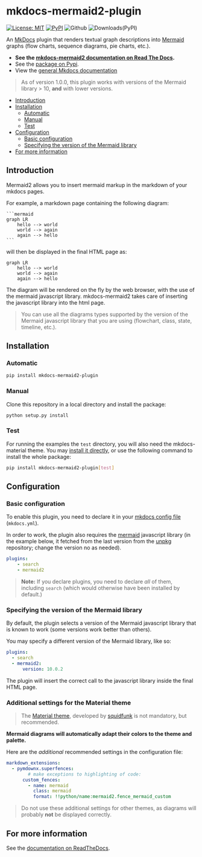 # mkdocs-mermaid2-plugin


[![License: MIT](https://img.shields.io/badge/License-MIT-yellow.svg)](https://opensource.org/licenses/MIT) 
[![PyPI](https://img.shields.io/pypi/v/mkdocs-mermaid2-plugin)](https://pypi.org/project/mkdocs-mermaid2-plugin/)
![Github](https://img.shields.io/github/v/tag/fralau/mkdocs-mermaid2-plugin?label=github%20tag)
![Downloads(PyPI)](https://img.shields.io/pypi/dm/mkdocs-mermaid2-plugin)


An [MkDocs](https://www.mkdocs.org/) plugin that renders textual graph
descriptions into [Mermaid](https://mermaid-js.github.io/mermaid) graphs
(flow charts, sequence diagrams, pie charts, etc.).

* **See the [mkdocs-mermaid2 documentation on Read The Docs](https://mkdocs-mermaid2.readthedocs.io).**
* See the [package on Pypi](https://pypi.org/project/mkdocs-mermaid2-plugin/).
* View the [general Mkdocs documentation](https://www.mkdocs.org/)


> As of version 1.0.0, this plugin works with versions of the Mermaid library > 10,
> **and** with lower versions.


<!-- To update the toc, run the following command:
markdown-toc -i README.md 
-->

<!-- toc -->

- [Introduction](#introduction)
- [Installation](#installation)
  * [Automatic](#automatic)
  * [Manual](#manual)
  * [Test](#test)
- [Configuration](#configuration)
  * [Basic configuration](#basic-configuration)
  * [Specifying the version of the Mermaid library](#specifying-the-version-of-the-mermaid-library)
- [For more information](#for-more-information)

<!-- tocstop -->

## Introduction

Mermaid2 allows you to insert mermaid markup in the markdown 
of your mkdocs pages.

For example, a markdown page containing the following diagram:

    ```mermaid
    graph LR
        hello --> world
        world --> again
        again --> hello
    ```

will then be displayed in the final HTML page as:

```mermaid
graph LR
    hello --> world
    world --> again
    again --> hello
```

The diagram will be rendered on the fly by the web browser,
with the use of the mermaid javascript library. 
mkdocs-mermaid2 takes care of inserting the javascript library into
the html page.

> You can use all the diagrams types supported by the version of the Mermaid 
> javascript library that you are using (flowchart, class, state, timeline, 
> etc.).


## Installation

### Automatic


```bash
pip install mkdocs-mermaid2-plugin
```

### Manual
Clone this repository in a local directory and install the package:

```bash
python setup.py install
```

### Test
For running the examples the `test` directory, 
you will also need the mkdocs-material theme. You may 
[install it directly](https://squidfunk.github.io/mkdocs-material/getting-started/),
or use the following command to install the whole package:

```bash
pip install mkdocs-mermaid2-plugin[test]
```





## Configuration

### Basic configuration
To enable this plugin, you need to declare it in your [mkdocs config file](https://www.mkdocs.org/user-guide/configuration/)
(`mkdocs.yml`).

In order to work, the plugin also requires the
[mermaid](https://www.npmjs.com/package/mermaid) javascript
library (in the example below, it fetched from the last version
from the [unpkg](https://unpkg.com/) repository; change the version
no as needed).

```yaml
plugins:
    - search
    - mermaid2
```
> **Note:**  If you declare plugins, you need to declare _all_ of them, 
> including `search` (which would otherwise have been installed by default.)


### Specifying the version of the Mermaid library


By default, the plugin selects a version of the Mermaid javascript library
that is known to work (some versions work better than others).

You may specify a different version of the Mermaid library, like so:

```yaml
plugins:
  - search
  - mermaid2:
      version: 10.0.2
```

The plugin will insert the correct call to the javascript library
inside the final HTML page.

### Additional settings for the Material theme


> The [Material theme](https://squidfunk.github.io/mkdocs-material/), 
> developed by [squidfunk](https://github.com/squidfunk)
> is not mandatory, but recommended.

**Mermaid diagrams will automatically adapt their colors to the theme
and palette.**

Here are the _additional_ recommended settings in the configuration file:

```yaml
markdown_extensions:
  - pymdownx.superfences:
        # make exceptions to highlighting of code:
      custom_fences:
        - name: mermaid
          class: mermaid
          format: !!python/name:mermaid2.fence_mermaid_custom

```

> Do not use these additional settings for other themes, 
> as diagrams will probably **not** be displayed correctly. 


## For more information
See the [documentation on ReadTheDocs](https://mkdocs-mermaid2.readthedocs.io).